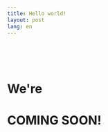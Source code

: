 ```yaml
---
title: Hello world!
layout: post
lang: en
---
```

<br>
<br>
<br>
<h1>We're </h1>
<h1>COMING SOON!</h1>